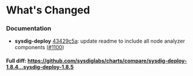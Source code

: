 # What's Changed

### Documentation
- **sysdig-deploy** [43429c5a](https://github.com/sysdiglabs/charts/commit/43429c5a202f1048a8f802d64708c27cad678f5a): update readme to include all node analyzer components ([#1100](https://github.com/sysdiglabs/charts/issues/1100))

#### Full diff: https://github.com/sysdiglabs/charts/compare/sysdig-deploy-1.8.4...sysdig-deploy-1.8.5
